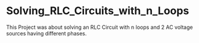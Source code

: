 # Solving_RLC_Circuits_with_n_Loops

This Project was about solving an RLC Circuit with n loops and 2 AC voltage sources having different phases.

